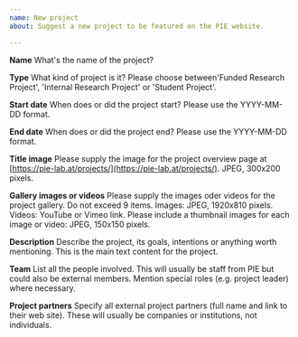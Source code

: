 ```yaml
---
name: New project
about: Suggest a new project to be featured on the PIE website.

---
```


**Name**
What's the name of the project?

**Type**
What kind of project is it? Please choose between'Funded Research Project', 'Internal Research Project' or 'Student Project'.

**Start date**
When does or did the project start? Please use the YYYY-MM-DD format.

**End date**
When does or did the project end? Please use the YYYY-MM-DD format.

**Title image**
Please supply the image for the project overview page at [https://pie-lab.at/projects/](https://pie-lab.at/projects/). JPEG, 300x200 pixels.

**Gallery images or videos**
Please supply the images oder videos for the project gallery. Do not exceed 9 items. Images: JPEG, 1920x810 pixels. Videos: YouTube or Vimeo link. Please include a thumbnail images for each image or video: JPEG, 150x150 pixels.

**Description**
Describe the project, its goals, intentions or anything worth mentioning. This is the main text content for the project.

**Team**
List all the people involved. This will usually be staff from PIE but could also be external members. Mention special roles (e.g. project leader) where necessary.

**Project partners**
Specify all external project partners (full name and link to their web site). These will usually be companies or institutions, not individuals.
